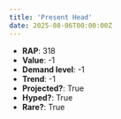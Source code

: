 ```yaml
---
title: 'Present Head'
date: 2025-08-06T00:00:00Z
---
```

- **RAP**: 318
- **Value**: -1
- **Demand level**: -1
- **Trend**: -1
- **Projected?**: True
- **Hyped?**: True
- **Rare?**: True
